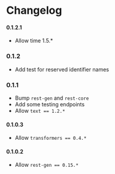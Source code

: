 # Changelog

#### 0.1.2.1

* Allow time 1.5.*

### 0.1.2

* Add test for reserved identifier names

### 0.1.1

* Bump `rest-gen` and `rest-core`
* Add some testing endpoints
* Allow `text == 1.2.*`

#### 0.1.0.3

* Allow `transformers == 0.4.*`

#### 0.1.0.2

* Allow `rest-gen == 0.15.*`
